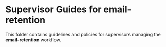 # Supervisor Guides for email-retention
This folder contains guidelines and policies for supervisors managing the **email-retention** workflow.
